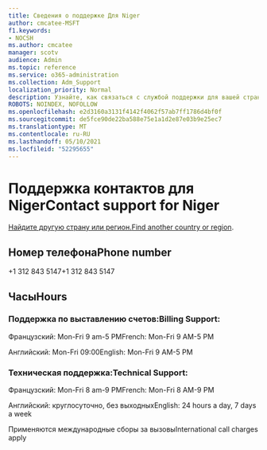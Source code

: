 ```yaml
---
title: Сведения о поддержке Для Niger
author: cmcatee-MSFT
f1.keywords:
- NOCSH
ms.author: cmcatee
manager: scotv
audience: Admin
ms.topic: reference
ms.service: o365-administration
ms.collection: Adm_Support
localization_priority: Normal
description: Узнайте, как связаться с службой поддержки для вашей страны или региона.
ROBOTS: NOINDEX, NOFOLLOW
ms.openlocfilehash: e2d3160a3131f4142f4062f57ab7ff1786d4bf0f
ms.sourcegitcommit: de5fce90de22ba588e75e1a1d2e87e03b9e25ec7
ms.translationtype: MT
ms.contentlocale: ru-RU
ms.lasthandoff: 05/10/2021
ms.locfileid: "52295655"
---
```

# <a name="contact-support-for-niger"></a><span data-ttu-id="9c13e-103">Поддержка контактов для Niger</span><span class="sxs-lookup"><span data-stu-id="9c13e-103">Contact support for Niger</span></span>

<span data-ttu-id="9c13e-104">[Найдите другую страну или регион.](../../business-video/get-help-support.md)</span><span class="sxs-lookup"><span data-stu-id="9c13e-104">[Find another country or region](../../business-video/get-help-support.md).</span></span>

## <a name="phone-number"></a><span data-ttu-id="9c13e-105">Номер телефона</span><span class="sxs-lookup"><span data-stu-id="9c13e-105">Phone number</span></span>
<span data-ttu-id="9c13e-106">+1 312 843 5147</span><span class="sxs-lookup"><span data-stu-id="9c13e-106">+1 312 843 5147</span></span>

## <a name="hours"></a><span data-ttu-id="9c13e-107">Часы</span><span class="sxs-lookup"><span data-stu-id="9c13e-107">Hours</span></span>
### <a name="billing-support"></a><span data-ttu-id="9c13e-108">Поддержка по выставлению счетов:</span><span class="sxs-lookup"><span data-stu-id="9c13e-108">Billing Support:</span></span>

<span data-ttu-id="9c13e-109">Французский: Mon-Fri 9 am-5 PM</span><span class="sxs-lookup"><span data-stu-id="9c13e-109">French: Mon-Fri 9 AM-5 PM</span></span>

<span data-ttu-id="9c13e-110">Английский: Mon-Fri 09:00</span><span class="sxs-lookup"><span data-stu-id="9c13e-110">English: Mon-Fri 9 AM-5 PM</span></span>

### <a name="technical-support"></a><span data-ttu-id="9c13e-111">Техническая поддержка:</span><span class="sxs-lookup"><span data-stu-id="9c13e-111">Technical Support:</span></span>

<span data-ttu-id="9c13e-112">Французский: Mon-Fri 8 am-9 PM</span><span class="sxs-lookup"><span data-stu-id="9c13e-112">French: Mon-Fri 8 AM-9 PM</span></span>

<span data-ttu-id="9c13e-113">Английский: круглосуточно, без выходных</span><span class="sxs-lookup"><span data-stu-id="9c13e-113">English: 24 hours a day, 7 days a week</span></span>

<span data-ttu-id="9c13e-114">Применяются международные сборы за вызовы</span><span class="sxs-lookup"><span data-stu-id="9c13e-114">International call charges apply</span></span>
